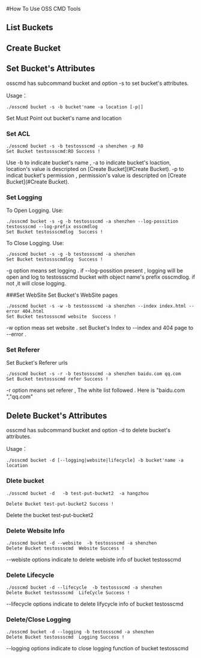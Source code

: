 #How To Use OSS CMD Tools


## List Buckets

## Create Bucket

## Set Bucket's Attributes
osscmd has subcommand bucket and option -s to set bucket's attributes. 

Usage：
	
	./osscmd bucket -s -b bucket'name -a location [-p|]
	
Set Must Point out bucket's name and location	
### Set ACL

	./osscmd bucket -s -b testossscmd -a shenzhen -p RO
	Set Bucket testossscmd:RO Success !
	
Use -b to indicate bucket's name , -a to indicate bucket's loaction, location's value is descripted on [Create Bucket](#Create Bucket). -p to indicat bucket's permission , permission's value is descripted on [Create Bucket](#Create Bucket).

### Set Logging
To Open Logging. Use:

	./osscmd bucket -s -g -b testossscmd -a shenzhen --log-possition testossscmd --log-prefix osscmdlog
	Set Bucket testossscmdlog  Success !
	
To Close Logging. Use:

	./osscmd bucket -s -g -b testossscmd -a shenzhen
	Set Bucket testossscmdlog  Success !
	
-g option means set logging . if --log-possition present , logging will be open  and log to testossscmd bucket with object name's prefix osscmdlog.  if not ,it will close logging.

###Set WebSite
Set Bucket's WebSite pages

	./osscmd bucket -s -w -b testossscmd -a shenzhen --index index.html --error 404.html
	Set Bucket testossscmd website  Success !
	
-w option meas set website . set Bucket's Index to --index and 404 page to --error .

### Set Referer
Set Bucket's Referer urls

	./osscmd bucket -s -r -b testossscmd -a shenzhen baidu.com qq.com
	Set Bucket testossscmd refer Success !
-r option means set referer , The white list followed . Here is "baidu.com ","qq.com"

## Delete Bucket's Attributes
osscmd has subcommand bucket and option -d to delete bucket's attributes. 

Usage：
	
	./osscmd bucket -d [--logging|website|lifecycle] -b bucket'name -a location
	
### Dlete bucket

	./osscmd bucket -d   -b test-put-bucket2  -a hangzhou

	Delete Bucket test-put-bucket2 Success !	
Delete the bucket test-put-bucket2
	 
### Delete Website Info

	./osscmd bucket -d --website  -b testossscmd -a shenzhen
	Delete Bucket testossscmd  Website Success !
	
--webiste options  indicate to delete webiste info of bucket testosscmd

### Delete Lifecycle 

	./osscmd bucket -d --lifecycle  -b testossscmd -a shenzhen
	Delete Bucket testossscmd  LifeCycle Success !
--lifecycle options indicate to delete lifycycle info of bucket testosscmd

### Delete/Close Logging

	./osscmd bucket -d --logging -b testossscmd -a shenzhen
	Delete Bucket testossscmd  Logging Success !
	
--logging options indicate to close logging function of bucket testosscmd


	
	